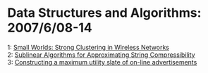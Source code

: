 # Data Structures and Algorithms: 2007/6/08-14  
1: [Small Worlds: Strong Clustering in Wireless Networks](https://doi.org/10.48550/arXiv.0706.1063)  
2: [Sublinear Algorithms for Approximating String Compressibility](https://doi.org/10.48550/arXiv.0706.1084)  
3: [Constructing a maximum utility slate of on-line advertisements](https://doi.org/10.48550/arXiv.0706.1318)  